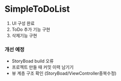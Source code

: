 # SimpleToDoList

1. UI 구성 완료 
2. ToDo  추가 기능 구현
3. 삭제기능 구현

### 개선 예정 
- StoryBoad build 오류
- 프로젝트 만들 때 커밋 이력 남기기
- 뷰 계층 구조 확인 (StoryBoad/ViewController중복수정)

